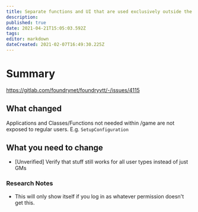 ```yaml
---
title: Separate functions and UI that are used exclusively outside the /game endpoint into a separate JS file which does not unnecessarily expose those to regular users.
description: 
published: true
date: 2021-04-21T15:05:03.592Z
tags: 
editor: markdown
dateCreated: 2021-02-07T16:49:30.225Z
---
```


# Summary
https://gitlab.com/foundrynet/foundryvtt/-/issues/4115

## What changed

Applications and Classes/Functions not needed within /game are not exposed to regular users. E.g. `SetupConfiguration`

## What you need to change

- [Unverified] Verify that stuff still works for all user types instead of just GMs

### Research Notes

- This will only show itself if you log in as whatever permission doesn't get this.